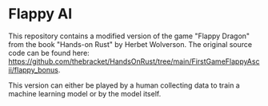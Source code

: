 # Flappy AI
This repository contains a modified version of the game "Flappy Dragon" from the book "Hands-on Rust" by Herbet Wolverson. The original source code can be found here: https://github.com/thebracket/HandsOnRust/tree/main/FirstGameFlappyAscii/flappy_bonus.

This version can either be played by a human collecting data to train a machine learning model or by the model itself.
